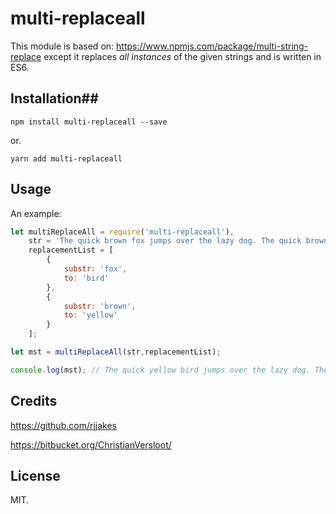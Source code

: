 # multi-replaceall #

This module is based on: https://www.npmjs.com/package/multi-string-replace except it replaces *all instances* of 
the given strings and is written in ES6.  

## Installation##

```
npm install multi-replaceall --save
```

or.

```
yarn add multi-replaceall
```

## Usage 

An example:

```javascript
let multiReplaceAll = require('multi-replaceall'),
	str = 'The quick brown fox jumps over the lazy dog. The quick brown fox.',
	replacementList = [
		{
			substr: 'fox',
			to: 'bird'
		},
		{
			substr: 'brown',
			to: 'yellow'
		}
	];

let mst = multiReplaceAll(str,replacementList);

console.log(mst); // The quick yellow bird jumps over the lazy dog. The quick yellow bird. 
```

## Credits

https://github.com/rjjakes

https://bitbucket.org/ChristianVersloot/


## License

MIT. 
